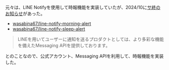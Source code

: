 元々は、LINE Notifyを使用して時報機能を実装していたが、2024/10に[サ終のお知らせ](https://notify-bot.line.me/closing-announce)があった。

- [wasabina67/line-notify-morning-alert](https://github.com/wasabina67/line-notify-morning-alert)
- [wasabina67/line-notify-sleep-alert](https://github.com/wasabina67/line-notify-sleep-alert)

> LINEを用いてユーザーに通知を送るプロダクトとしては、より多彩な機能を備えたMessaging APIを提供しております。

とのことなので、公式アカウント、Messaging APIを利用して、時報機能を実装した。
